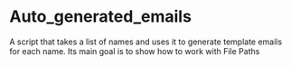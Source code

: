 # Auto_generated_emails
A script that takes a list of names and uses it to generate template emails for each name. Its main goal is to show how to work with File Paths 
